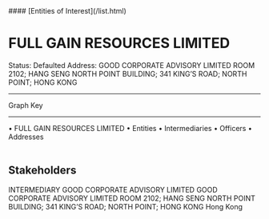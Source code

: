 <link rel="stylesheet" type="text/css" href="../../assets/style.css">
#### [Entities of Interest](/list.html)

<style>
body{background-image:url("http://eoi-graphs.s3-website-eu-west-1.amazonaws.com/FULL_GAIN_RESOURCES_LIMITED.png");background-repeat: no-repeat;background-size: contain;}
.markdown>p>span{background-color: white;}
</style>

# FULL GAIN RESOURCES LIMITED
<span>Status: Defaulted
Address: GOOD CORPORATE ADVISORY LIMITED ROOM 2102; HANG SENG NORTH POINT BUILDING; 341 KING’S ROAD; NORTH POINT; HONG KONG
</span>

---



<div class="legend">
Graph Key
<hr>
<span class="focus">• FULL GAIN RESOURCES LIMITED</span>
<span class="entity">• Entities</span>
<span class="intermediary">• Intermediaries</span>
<span class="officer">• Officers</span>
<span class="address">• Addresses</span>
</div><br>


## Stakeholders
<span>INTERMEDIARY
GOOD CORPORATE ADVISORY LIMITED
GOOD CORPORATE ADVISORY LIMITED ROOM 2102; HANG SENG NORTH POINT BUILDING; 341 KING’S ROAD; NORTH POINT; HONG KONG
Hong Kong
</span>


